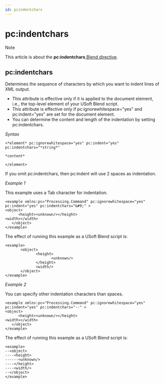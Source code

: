 ```yaml
---
id: pcindentchars
---
```


# pc:indentchars



> [!NOTE]
> This article is about the **pc:indentchars**[ Blend directive](/docs/Repositories/Blend%20directives).

## **pc:indentchars**

Determines the sequence of characters by which you want to indent lines of XML output.

- This attribute is effective only if it is applied to the document element, i.e., the top-level element of your USoft Blend script.
- This attribute is effective only if pc:ignorewhitespace="yes" and pc:indent="yes" are set for the document element.
- You can determine the content and length of the indentation by setting pc:indentchars.

*Syntax*

```
<*element* pc:ignorewhitespace="yes" pc:indent="yes" pc:indentchars="*string*"

*content*

</element>
```

If you omit pc:indentchars, then pc:indent will use 2 spaces as indentation.

*Example 1*

This example uses a Tab character for indentation.

```language-xml
<example xmlns:pc="Processing.Command" pc:ignorewhitespace="yes" pc:indent="yes" pc:indentchars="&#9;" >
<object>
      <height><unknown/></height>
<width></width>
   </object>
</example>
```

The effect of running this example as a USoft Blend script is:

```language-xml
<example>
       <object>
              <height>
                     <unknown/>
              </height>
              <width/>
       </object>
</example>
```

*Example 2*

You can specify other indentation characters than spaces.

```language-xml
<example xmlns:pc="Processing.Command" pc:ignorewhitespace="yes" pc:indent="yes" pc:indentchars="--" >
<object>
      <height><unknown/></height>
<width></width>
   </object>
</example>
```

The effect of running this example as a USoft Blend script is:

```language-xml
<example>
--<object>
----<height>
------<unknown/>
----</height>
----<width/>
--</object>
</example>
```

 